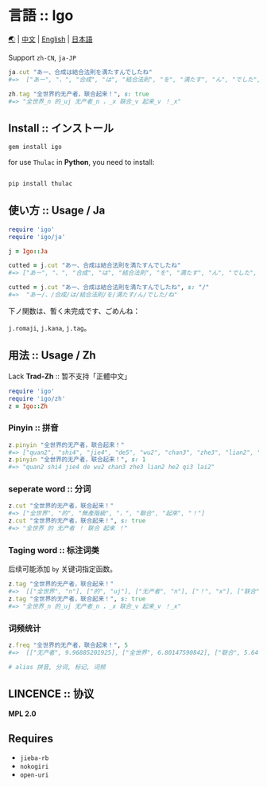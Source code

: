 # 言語 :: Igo

[🌏](README.md) | [中文](README.zh.md) | [English](README.en.md) | [日本語](README.ja.md)

Support `zh-CN`, `ja-JP`

```ruby
ja.cut "あー、合成は結合法則を満たすんでしたね"
#=>  ["あー", "、", "合成", "は", "結合法則", "を", "満たす", "ん", "でした", "ね"]

zh.tag "全世界的无产者，联合起来！", s: true
#=> "全世界_n 的_uj 无产者_n ，_x 联合_v 起来_v ！_x"

```

## Install :: インストール

```cmd
gem install igo
```

for use `Thulac` in __Python__, you need to install:

```cmd

pip install thulac

```

## 使い方 :: Usage / Ja

```ruby
require 'igo'
require 'igo/ja'

j = Igo::Ja

cutted = j.cut "あー、合成は結合法則を満たすんでしたね"
#=> ["あー", "、", "合成", "は", "結合法則", "を", "満たす", "ん", "でした", "ね"]

cutted = j.cut "あー、合成は結合法則を満たすんでしたね", s: "/"
#=>  "あー/、/合成/は/結合法則/を/満たす/ん/でした/ね"

```

下ノ関数は、暫く未完成です、ごめんね：

`j.romaji`, `j.kana`, `j.tag`。

## 用法 :: Usage / Zh

Lack __Trad-Zh__ :: 暂不支持「正體中文」

```ruby
require 'igo'
require 'igo/zh'
z = Igo::Zh
```

### Pinyin :: 拼音

```ruby
z.pinyin "全世界的无产者，联合起来！"
#=> ["quan2", "shi4", "jie4", "de5", "wu2", "chan3", "zhe3", "lian2", "he2", "qi3", "lai2"]
z.pinyin "全世界的无产者，联合起来！", s: 1
#=> "quan2 shi4 jie4 de wu2 chan3 zhe3 lian2 he2 qi3 lai2"
```

### seperate word :: 分词

```ruby
z.cut "全世界的无产者，联合起来！"
#=> ["全世界", "的", "無產階級", "，", "聯合", "起來", "！"]
z.cut "全世界的无产者，联合起来！", s: true
#=> "全世界 的 无产者 ！ 联合 起来 ！"
```
### Taging word :: 标注词类

后续可能添加 `by` 关键词指定函数。

```ruby
z.tag "全世界的无产者，联合起来！"
#=>  [["全世界", "n"], ["的", "uj"], ["无产者", "n"], ["！", "x"], ["联合", "v"], ["起来", "v"], ["！", "x"]]
z.tag "全世界的无产者，联合起来！", s: true
#=> "全世界_n 的_uj 无产者_n ，_x 联合_v 起来_v ！_x"
```
### 词频统计

```ruby
z.freq "全世界的无产者，联合起来！", 5
#=>  [["无产者", 9.96885201925], ["全世界", 6.80147590842], ["联合", 5.64979650728], ["起来", 3.96134044655]]

# alias 拼音, 分词, 标记, 词频

```

## LINCENCE :: 协议

__MPL 2.0__

## Requires

- `jieba-rb`
- `nokogiri`
- `open-uri`